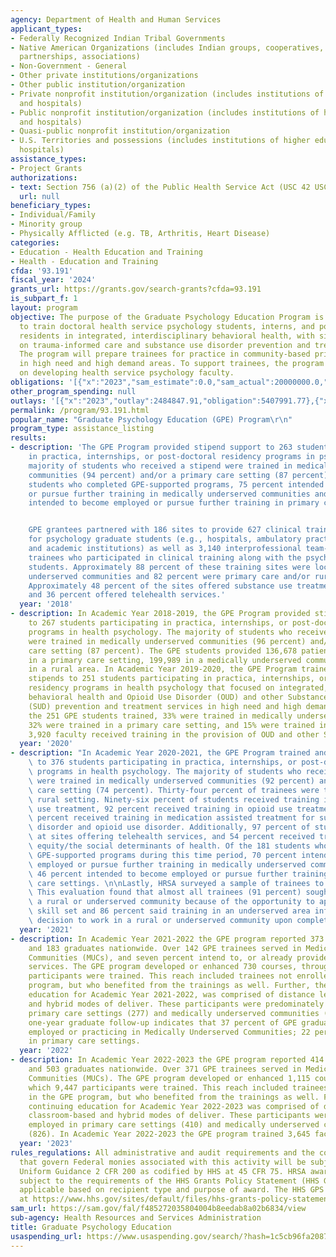 ```yaml
---
agency: Department of Health and Human Services
applicant_types:
- Federally Recognized Indian Tribal Governments
- Native American Organizations (includes Indian groups, cooperatives, corporations,
  partnerships, associations)
- Non-Government - General
- Other private institutions/organizations
- Other public institution/organization
- Private nonprofit institution/organization (includes institutions of higher education
  and hospitals)
- Public nonprofit institution/organization (includes institutions of higher education
  and hospitals)
- Quasi-public nonprofit institution/organization
- U.S. Territories and possessions (includes institutions of higher education and
  hospitals)
assistance_types:
- Project Grants
authorizations:
- text: Section 756 (a)(2) of the Public Health Service Act (USC 42 USC §§ 294; 294e-1).
  url: null
beneficiary_types:
- Individual/Family
- Minority group
- Physically Afflicted (e.g. TB, Arthritis, Heart Disease)
categories:
- Education - Health Education and Training
- Health - Education and Training
cfda: '93.191'
fiscal_year: '2024'
grants_url: https://grants.gov/search-grants?cfda=93.191
is_subpart_f: 1
layout: program
objective: The purpose of the Graduate Psychology Education Program is program is
  to train doctoral health service psychology students, interns, and postdoctoral
  residents in integrated, interdisciplinary behavioral health, with significant focus
  on trauma-informed care and substance use disorder prevention and treatment services.
  The program will prepare trainees for practice in community-based primary care settings
  in high need and high demand areas. To support trainees, the program will also focus
  on developing health service psychology faculty.
obligations: '[{"x":"2023","sam_estimate":0.0,"sam_actual":20000000.0,"usa_spending_actual":22596148.16},{"x":"2024","sam_estimate":0.0,"sam_actual":24690929.0,"usa_spending_actual":22722842.55},{"x":"2025","sam_estimate":0.0,"sam_actual":22800000.0,"usa_spending_actual":0.0}]'
other_program_spending: null
outlays: '[{"x":"2023","outlay":2484847.91,"obligation":5407991.77},{"x":"2024","outlay":862514.49,"obligation":-527665.93},{"x":"2025","outlay":0.0,"obligation":0.0}]'
permalink: /program/93.191.html
popular_name: "Graduate Psychology Education (GPE) Program\r\n"
program_type: assistance_listing
results:
- description: 'The GPE Program provided stipend support to 263 students participating
    in practica, internships, or post-doctoral residency programs in psychology. The
    majority of students who received a stipend were trained in medically underserved
    communities (94 percent) and/or a primary care setting (87 percent). Of the 254
    students who completed GPE-supported programs, 75 percent intended to become employed
    or pursue further training in medically underserved communities and 58 percent
    intended to become employed or pursue further training in primary care settings.


    GPE grantees partnered with 186 sites to provide 627 clinical training experiences
    for psychology graduate students (e.g., hospitals, ambulatory practice sites,
    and academic institutions) as well as 3,140 interprofessional team-based care
    trainees who participated in clinical training along with the psychology graduate
    students. Approximately 88 percent of these training sites were located in medically
    underserved communities and 82 percent were primary care and/or rural settings.
    Approximately 48 percent of the sites offered substance use treatment services
    and 36 percent offered telehealth services.'
  year: '2018'
- description: In Academic Year 2018-2019, the GPE Program provided stipend support
    to 267 students participating in practica, internships, or post-doctoral residency
    programs in health psychology. The majority of students who received a stipend
    were trained in medically underserved communities (96 percent) and/or a primary
    care setting (87 percent). The GPE students provided 136,678 patients care hours
    in a primary care setting, 199,989 in a medically underserved community and 30,372
    in a rural area. In Academic Year 2019-2020, the GPE Program trained and provided
    stipends to 251 students participating in practica, internships, or post-doctoral
    residency programs in health psychology that focused on integrated, interdisciplinary,
    behavioral health and Opioid Use Disorder (OUD) and other Substance Use Disorder
    (SUD) prevention and treatment services in high need and high demand areas. Of
    the 251 GPE students trained, 33% were trained in medically underserved communities,
    32% were trained in a primary care setting, and 15% were trained in a rural setting.  Lastly,
    3,920 faculty received training in the provision of OUD and other SUD.
  year: '2020'
- description: "In Academic Year 2020-2021, the GPE Program trained and provided stipends\
    \ to 376 students participating in practica, internships, or post-doctoral residency\
    \ programs in health psychology. The majority of students who received a stipend\
    \ were trained in medically underserved communities (92 percent) and/or primary\
    \ care setting (74 percent). Thirty-four percent of trainees were trained in a\
    \ rural setting. Ninety-six percent of students received training in substance\
    \ use treatment, 92 percent received training in opioid use treatment, and 67\
    \ percent received training in medication assisted treatment for substance use\
    \ disorder and opioid use disorder. Additionally, 97 percent of students trained\
    \ at sites offering telehealth services, and 54 percent received training in health\
    \ equity/the social determinants of health. Of the 181 students who completed\
    \ GPE-supported programs during this time period, 70 percent intended to become\
    \ employed or pursue further training in medically underserved communities, and\
    \ 46 percent intended to become employed or pursue further training in primary\
    \ care settings. \n\nLastly, HRSA surveyed a sample of trainees to evaluate GPE.\
    \ This evaluation found that almost all trainees (91 percent) sought to work in\
    \ a rural or underserved community because of the opportunity to apply a diverse\
    \ skill set and 86 percent said training in an underserved area influenced their\
    \ decision to work in a rural or underserved community upon completion."
  year: '2021'
- description: In Academic Year 2021-2022 the GPE program reported 373 participants
    and 183 graduates nationwide. Over 142 GPE trainees served in Medically Underserved
    Communities (MUCs), and seven percent intend to, or already provide wrap-around
    services. The GPE program developed or enhanced 730 courses, through which 8,445
    participants were trained. This reach included trainees not enrolled in the GPE
    program, but who benefited from the trainings as well. Further, the continuing
    education for Academic Year 2021-2022, was comprised of distance learning, classroom-based
    and hybrid modes of deliver. These participants were predominately employed in
    primary care settings (277) and medically underserved communities (266). Post
    one-year graduate follow-up indicates that 37 percent of GPE graduates are currently
    employed or practicing in Medically Underserved Communities; 22 percent are located
    in primary care settings.
  year: '2022'
- description: In Academic Year 2022-2023 the GPE program reported 414 participants
    and 503 graduates nationwide. Over 371 GPE trainees served in Medically Underserved
    Communities (MUCs). The GPE program developed or enhanced 1,115 courses, through
    which 9,447 participants were trained. This reach included trainees not enrolled
    in the GPE program, but who benefited from the trainings as well. Further, the
    continuing education for Academic Year 2022-2023 was comprised of distance learning,
    classroom-based and hybrid modes of deliver. These participants were predominately
    employed in primary care settings (410) and medically underserved communities
    (826). In Academic Year 2022-2023 the GPE program trained 3,645 faculty.
  year: '2023'
rules_regulations: All administrative and audit requirements and the cost principles
  that govern Federal monies associated with this activity will be subject to the
  Uniform Guidance 2 CFR 200 as codified by HHS at 45 CFR 75. HRSA awards are also
  subject to the requirements of the HHS Grants Policy Statement (HHS GPS) that are
  applicable based on recipient type and purpose of award. The HHS GPS is available
  at https://www.hhs.gov/sites/default/files/hhs-grants-policy-statement-october-2024.pdf
sam_url: https://sam.gov/fal/f485272035804004b8eedab8a02b6834/view
sub-agency: Health Resources and Services Administration
title: Graduate Psychology Education
usaspending_url: https://www.usaspending.gov/search/?hash=1c5cb96fa208745e97cfcbaf840209a6
---
```

